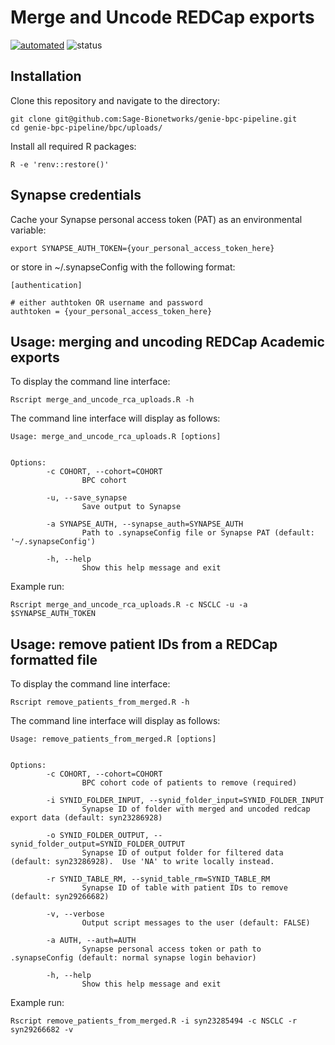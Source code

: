# Merge and Uncode REDCap exports
[![automated](https://img.shields.io/docker/cloud/automated/sagebionetworks/genie-bpc-pipeline-uploads)](https://hub.docker.com/r/sagebionetworks/genie-bpc-pipeline-uploads)
![status](https://img.shields.io/docker/cloud/build/sagebionetworks/genie-bpc-pipeline-uploads)

## Installation

Clone this repository and navigate to the directory:
```
git clone git@github.com:Sage-Bionetworks/genie-bpc-pipeline.git
cd genie-bpc-pipeline/bpc/uploads/
```

Install all required R packages:
```
R -e 'renv::restore()'
```

## Synapse credentials

Cache your Synapse personal access token (PAT) as an environmental variable:
```
export SYNAPSE_AUTH_TOKEN={your_personal_access_token_here}
```

or store in ~/.synapseConfig with the following format:
```
[authentication]

# either authtoken OR username and password
authtoken = {your_personal_access_token_here}
```

## Usage: merging and uncoding REDCap Academic exports

To display the command line interface:
```
Rscript merge_and_uncode_rca_uploads.R -h
```

The command line interface will display as follows:
```
Usage: merge_and_uncode_rca_uploads.R [options]


Options:
        -c COHORT, --cohort=COHORT
                BPC cohort

        -u, --save_synapse
                Save output to Synapse

        -a SYNAPSE_AUTH, --synapse_auth=SYNAPSE_AUTH
                Path to .synapseConfig file or Synapse PAT (default: '~/.synapseConfig')

        -h, --help
                Show this help message and exit
```

Example run: 
```
Rscript merge_and_uncode_rca_uploads.R -c NSCLC -u -a $SYNAPSE_AUTH_TOKEN
```

## Usage: remove patient IDs from a REDCap formatted file

To display the command line interface:
```
Rscript remove_patients_from_merged.R -h
```

The command line interface will display as follows:
```
Usage: remove_patients_from_merged.R [options]


Options:
        -c COHORT, --cohort=COHORT
                BPC cohort code of patients to remove (required)

        -i SYNID_FOLDER_INPUT, --synid_folder_input=SYNID_FOLDER_INPUT
                Synapse ID of folder with merged and uncoded redcap export data (default: syn23286928)

        -o SYNID_FOLDER_OUTPUT, --synid_folder_output=SYNID_FOLDER_OUTPUT
                Synapse ID of output folder for filtered data (default: syn23286928).  Use 'NA' to write locally instead.

        -r SYNID_TABLE_RM, --synid_table_rm=SYNID_TABLE_RM
                Synapse ID of table with patient IDs to remove (default: syn29266682)

        -v, --verbose
                Output script messages to the user (default: FALSE)

        -a AUTH, --auth=AUTH
                Synapse personal access token or path to .synapseConfig (default: normal synapse login behavior)

        -h, --help
                Show this help message and exit
```

Example run: 
```
Rscript remove_patients_from_merged.R -i syn23285494 -c NSCLC -r syn29266682 -v
```
